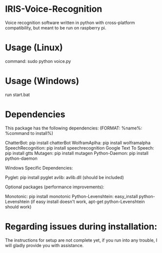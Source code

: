 # IRIS-Voice-Recognition

Voice recognition software written in python with cross-platform compatibility, but meant to be run on raspberry pi.

# Usage (Linux)

command: sudo python voice.py

# Usage (Windows)

run start.bat

# Dependencies

This package has the following dependencies:
(FORMAT: %name%: %command to install%)

ChatterBot: pip install chatterBot
WolframAplha: pip install wolframalpha
SpeechRecognition: pip install speechrecognition
Google Text To Speech: pip install gtts
Mutagen: pip install mutagen
Python-Daemon: pip install python-daemon

Windows Specific Dependencies:

Pyglet: pip install pyglet
avlib: avlib.dll (should be included)

Optional packages (performance improvements):

Monotonic: pip install monotonic
Python-Levenshtein: easy_install python-Levenshtein
(if easy install doesn't work, apt-get python-Levenshtein should work)

# Regarding issues during installation:

The instructions for setup are not complete yet, if you run into any trouble, I will gladly provide you with assistance.



